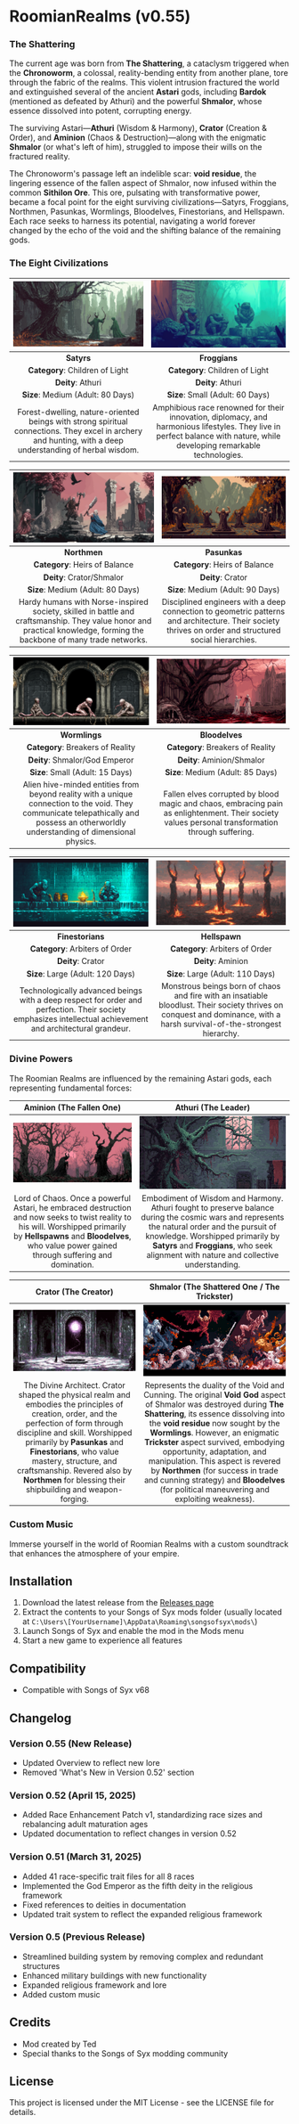 # RoomianRealms (v0.55)

### The Shattering

The current age was born from **The Shattering**, a cataclysm triggered when the **Chronoworm**, a colossal, reality-bending entity from another plane, tore through the fabric of the realms. This violent intrusion fractured the world and extinguished several of the ancient **Astari** gods, including **Bardok** (mentioned as defeated by Athuri) and the powerful **Shmalor**, whose essence dissolved into potent, corrupting energy.

The surviving Astari—**Athuri** (Wisdom & Harmony), **Crator** (Creation & Order), and **Aminion** (Chaos & Destruction)—along with the enigmatic **Shmalor** (or what's left of him), struggled to impose their wills on the fractured reality.

The Chronoworm's passage left an indelible scar: **void residue**, the lingering essence of the fallen aspect of Shmalor, now infused within the common **Sithilon Ore**. This ore, pulsating with transformative power, became a focal point for the eight surviving civilizations—Satyrs, Froggians, Northmen, Pasunkas, Wormlings, Bloodelves, Finestorians, and Hellspawn. Each race seeks to harness its potential, navigating a world forever changed by the echo of the void and the shifting balance of the remaining gods.

### The Eight Civilizations

| ![Satyrs](docs/assets/race_backgrounds/satyrs.png) | ![Froggians](docs/assets/race_backgrounds/froggians.png) |
|:---:|:---:|
| **Satyrs** | **Froggians** |
| **Category**: Children of Light | **Category**: Children of Light |
| **Deity**: Athuri | **Deity**: Athuri |
| **Size**: Medium (Adult: 80 Days) | **Size**: Small (Adult: 60 Days) |
| Forest-dwelling, nature-oriented beings with strong spiritual connections. They excel in archery and hunting, with a deep understanding of herbal wisdom. | Amphibious race renowned for their innovation, diplomacy, and harmonious lifestyles. They live in perfect balance with nature, while developing remarkable technologies. |

| ![Northmen](docs/assets/race_backgrounds/northmen.png) | ![Pasunkas](docs/assets/race_backgrounds/pasunkas.png) |
|:---:|:---:|
| **Northmen** | **Pasunkas** |
| **Category**: Heirs of Balance | **Category**: Heirs of Balance |
| **Deity**: Crator/Shmalor | **Deity**: Crator |
| **Size**: Medium (Adult: 80 Days) | **Size**: Medium (Adult: 90 Days) |
| Hardy humans with Norse-inspired society, skilled in battle and craftsmanship. They value honor and practical knowledge, forming the backbone of many trade networks. | Disciplined engineers with a deep connection to geometric patterns and architecture. Their society thrives on order and structured social hierarchies. |

| ![Wormlings](docs/assets/race_backgrounds/wormlings.png) | ![Bloodelves](docs/assets/race_backgrounds/bloodelves.png) |
|:---:|:---:|
| **Wormlings** | **Bloodelves** |
| **Category**: Breakers of Reality | **Category**: Breakers of Reality |
| **Deity**: Shmalor/God Emperor | **Deity**: Aminion/Shmalor |
| **Size**: Small (Adult: 15 Days) | **Size**: Medium (Adult: 85 Days) |
| Alien hive-minded entities from beyond reality with a unique connection to the void. They communicate telepathically and possess an otherworldly understanding of dimensional physics. | Fallen elves corrupted by blood magic and chaos, embracing pain as enlightenment. Their society values personal transformation through suffering. |

| ![Finestorians](docs/assets/race_backgrounds/finestorians.png) | ![Hellspawn](docs/assets/race_backgrounds/hellspawn.png) |
|:---:|:---:|
| **Finestorians** | **Hellspawn** |
| **Category**: Arbiters of Order | **Category**: Arbiters of Order |
| **Deity**: Crator | **Deity**: Aminion |
| **Size**: Large (Adult: 120 Days) | **Size**: Large (Adult: 110 Days) |
| Technologically advanced beings with a deep respect for order and perfection. Their society emphasizes intellectual achievement and architectural grandeur. | Monstrous beings born of chaos and fire with an insatiable bloodlust. Their society thrives on conquest and dominance, with a harsh survival-of-the-strongest hierarchy. |


### Divine Powers

The Roomian Realms are influenced by the remaining Astari gods, each representing fundamental forces:

| Aminion (The Fallen One) | Athuri (The Leader) |
| :----------------------: | :-----------------: |
| ![Aminion](docs/assets/backgrounds/misc_001.png) | ![Athuri](docs/assets/backgrounds/misc_002.png) |
| Lord of Chaos. Once a powerful Astari, he embraced destruction and now seeks to twist reality to his will. Worshipped primarily by **Hellspawns** and **Bloodelves**, who value power gained through suffering and domination. | Embodiment of Wisdom and Harmony. Athuri fought to preserve balance during the cosmic wars and represents the natural order and the pursuit of knowledge. Worshipped primarily by **Satyrs** and **Froggians**, who seek alignment with nature and collective understanding. |

| Crator (The Creator) | Shmalor (The Shattered One / The Trickster) |
| :------------------: | :-----------------------------------------: |
| ![Crator](docs/assets/backgrounds/misc_003.png) | ![Shmalor](docs/assets/backgrounds/misc_004.png) |
| The Divine Architect. Crator shaped the physical realm and embodies the principles of creation, order, and the perfection of form through discipline and skill. Worshipped primarily by **Pasunkas** and **Finestorians**, who value mastery, structure, and craftsmanship. Revered also by **Northmen** for blessing their shipbuilding and weapon-forging. | Represents the duality of the Void and Cunning. The original **Void God** aspect of Shmalor was destroyed during **The Shattering**, its essence dissolving into the **void residue** now sought by the **Wormlings**. However, an enigmatic **Trickster** aspect survived, embodying opportunity, adaptation, and manipulation. This aspect is revered by **Northmen** (for success in trade and cunning strategy) and **Bloodelves** (for political maneuvering and exploiting weakness). |


### Custom Music

Immerse yourself in the world of Roomian Realms with a custom soundtrack that enhances the atmosphere of your empire.

## Installation

1. Download the latest release from the [Releases page](https://github.com/Thothius/roomian-realms/releases)
2. Extract the contents to your Songs of Syx mods folder (usually located at `C:\Users\[YourUsername]\AppData\Roaming\songsofsyx\mods\`)
3. Launch Songs of Syx and enable the mod in the Mods menu
4. Start a new game to experience all features

## Compatibility

- Compatible with Songs of Syx v68

## Changelog

### Version 0.55 (New Release)
- Updated Overview to reflect new lore
- Removed 'What's New in Version 0.52' section

### Version 0.52 (April 15, 2025)
- Added Race Enhancement Patch v1, standardizing race sizes and rebalancing adult maturation ages
- Updated documentation to reflect changes in version 0.52

### Version 0.51 (March 31, 2025)
- Added 41 race-specific trait files for all 8 races
- Implemented the God Emperor as the fifth deity in the religious framework
- Fixed references to deities in documentation
- Updated trait system to reflect the expanded religious framework

### Version 0.5 (Previous Release)
- Streamlined building system by removing complex and redundant structures
- Enhanced military buildings with new functionality
- Expanded religious framework and lore
- Added custom music

## Credits

- Mod created by Ted
- Special thanks to the Songs of Syx modding community

## License

This project is licensed under the MIT License - see the LICENSE file for details.
